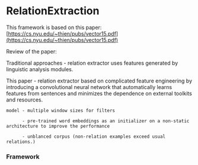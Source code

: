 # RelationExtraction

This framework is based on this paper: [https://cs.nyu.edu/~thien/pubs/vector15.pdf](https://cs.nyu.edu/~thien/pubs/vector15.pdf)

Review of the paper:

Traditional approaches - relation extractor uses features generated by linguistic analysis modules.

This paper - relation extractor based on  complicated feature engineering by introducing a convolutional neural network that automatically learns features from sentences and minimizes the dependence on external toolkits and resources.

	model - multiple window sizes for filters

		  - pre-trained word embeddings as an initializer on a non-static architecture to improve the performance

		  - unblanced corpus (non-relation examples exceed usual relations.)
### Framework
